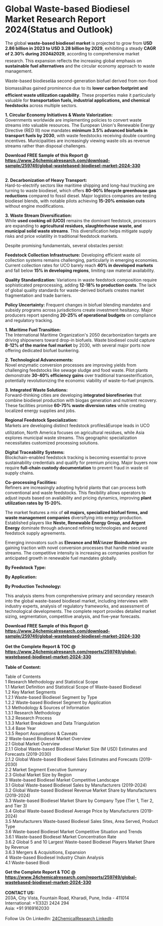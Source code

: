 <h1>Global Waste-based Biodiesel Market Research Report 2024(Status and Outlook)</h1><p>The global <strong>waste-based biodiesel market</strong> is projected to grow from <strong>USD 2.86 billion in 2023 to USD 3.28 billion by 2029</strong>, exhibiting a steady <strong>CAGR of 2.30% during 2024â2029</strong>, according to comprehensive market research. This expansion reflects the increasing global emphasis on <strong>sustainable fuel alternatives</strong> and the circular economy approach to waste management.</p><p>Waste-based biodieselâa second-generation biofuel derived from non-food biomassâhas gained prominence due to its <strong>lower carbon footprint and efficient waste utilization capability</strong>. These properties make it particularly valuable for <strong>transportation fuels, industrial applications, and chemical feedstocks</strong> across multiple sectors.</p><p><strong>1. Circular Economy Initiatives &amp; Waste Valorization:</strong><br>
Governments worldwide are implementing policies to convert waste streams into valuable resources. The European Union's Renewable Energy Directive (RED III) now mandates <strong>minimum 3.5% advanced biofuels in transport fuels by 2030</strong>, with waste feedstocks receiving double counting incentives. Municipalities are increasingly viewing waste oils as revenue streams rather than disposal challenges.</p><div><b>Download FREE Sample of this Report @ 
            <a href="https://www.24chemicalresearch.com/download-sample/259749/global-wastebased-biodiesel-market-2024-330">
            https://www.24chemicalresearch.com/download-sample/259749/global-wastebased-biodiesel-market-2024-330</a></b></div><br><p><strong>2. Decarbonization of Heavy Transport:</strong><br>
Hard-to-electrify sectors like maritime shipping and long-haul trucking are turning to waste biodiesel, which offers <strong>80-90% lifecycle greenhouse gas reductions</strong> compared to fossil diesel. Major logistics companies are testing biodiesel blends, with notable pilots achieving <strong>15-20% emission cuts</strong> without engine modifications.</p><p><strong>3. Waste Stream Diversification:</strong><br>
While <strong>used cooking oil (UCO)</strong> remains the dominant feedstock, processors are expanding to <strong>agricultural residues, slaughterhouse waste, and municipal solid waste streams</strong>. This diversification helps mitigate supply risks and price volatility in traditional feedstock markets.</p><p>Despite promising fundamentals, several obstacles persist:</p><p><strong>Feedstock Collection Infrastructure:</strong> Developing efficient waste oil collection systems remains challenging, particularly in emerging economies. Current collection rates for UCO barely reach <strong>40% in developed markets</strong> and fall below <strong>15% in developing regions</strong>, limiting raw material availability.</p><p><strong>Quality Standardization:</strong> Variations in waste feedstock composition require sophisticated preprocessing, adding <strong>12-18% to production costs</strong>. The lack of global quality standards for waste-derived biofuels creates market fragmentation and trade barriers.</p><p><strong>Policy Uncertainty:</strong> Frequent changes in biofuel blending mandates and subsidy programs across jurisdictions create investment hesitancy. Major producers report spending <strong>20-25% of operational budgets</strong> on compliance and regulatory tracking.</p><p><strong>1. Maritime Fuel Transition:</strong><br>
The International Maritime Organization's 2050 decarbonization targets are driving shipowners toward drop-in biofuels. Waste biodiesel could capture <strong>8-12% of the marine fuel market</strong> by 2030, with several major ports now offering dedicated biofuel bunkering.</p><p><strong>2. Technological Advancements:</strong><br>
Novel enzymatic conversion processes are improving yields from challenging feedstocks like sewage sludge and food waste. Pilot plants demonstrate <strong>30-40% efficiency gains</strong> over traditional transesterification, potentially revolutionizing the economic viability of waste-to-fuel projects.</p><p><strong>3. Integrated Waste Solutions:</strong><br>
Forward-thinking cities are developing <strong>integrated biorefineries</strong> that combine biodiesel production with biogas generation and nutrient recovery. These facilities promise <strong>60-75% waste diversion rates</strong> while creating localized energy supplies and jobs.</p><p><strong>Regional Feedstock Specialization:</strong><br>
	Markets are developing distinct feedstock profilesâEurope leads in UCO utilization, North America focuses on agricultural residues, while Asia explores municipal waste streams. This geographic specialization necessitates customized processing solutions.</p><p><strong>Digital Traceability Systems:</strong><br>
	Blockchain-enabled feedstock tracking is becoming essential to prove sustainability credentials and qualify for premium pricing. Major buyers now require <strong>full-chain custody documentation</strong> to prevent fraud in waste oil supply chains.</p><p><strong>Co-processing Facilities:</strong><br>
	Refiners are increasingly adopting hybrid plants that can process both conventional and waste feedstocks. This flexibility allows operators to adjust inputs based on availability and pricing dynamics, improving <strong>plant utilization rates by 15-20%</strong>.</p><p>The market features a mix of <strong>oil majors, specialized biofuel firms, and waste management companies</strong> diversifying into energy production. Established players like <strong>Neste, Renewable Energy Group, and Argent Energy</strong> dominate through advanced refining technologies and secured feedstock supply agreements.</p><p>Emerging innovators such as <strong>Elevance and MÃ¼nzer Bioindustrie</strong> are gaining traction with novel conversion processes that handle mixed waste streams. The competitive intensity is increasing as companies position for anticipated growth in renewable fuel mandates globally.</p><p><strong>By Feedstock Type:</strong></p><p><strong>By Application:</strong></p><p><strong>By Production Technology:</strong></p><p>This analysis stems from comprehensive primary and secondary research into the global waste-based biodiesel market, including interviews with industry experts, analysis of regulatory frameworks, and assessment of technological developments. The complete report provides detailed market sizing, segmentation, competitive analysis, and five-year forecasts.</p><div><b>Download FREE Sample of this Report @ 
            <a href="https://www.24chemicalresearch.com/download-sample/259749/global-wastebased-biodiesel-market-2024-330">
            https://www.24chemicalresearch.com/download-sample/259749/global-wastebased-biodiesel-market-2024-330</a></b></div><br><div><b>Get the Complete Report & TOC @ 
            <a href="https://www.24chemicalresearch.com/reports/259749/global-wastebased-biodiesel-market-2024-330">
            https://www.24chemicalresearch.com/reports/259749/global-wastebased-biodiesel-market-2024-330</a></b></div><br>
            <b>Table of Content:</b><p>Table of Contents<br />
1 Research Methodology and Statistical Scope<br />
1.1 Market Definition and Statistical Scope of Waste-based Biodiesel<br />
1.2 Key Market Segments<br />
1.2.1 Waste-based Biodiesel Segment by Type<br />
1.2.2 Waste-based Biodiesel Segment by Application<br />
1.3 Methodology & Sources of Information<br />
1.3.1 Research Methodology<br />
1.3.2 Research Process<br />
1.3.3 Market Breakdown and Data Triangulation<br />
1.3.4 Base Year<br />
1.3.5 Report Assumptions & Caveats<br />
2 Waste-based Biodiesel Market Overview<br />
2.1 Global Market Overview<br />
2.1.1 Global Waste-based Biodiesel Market Size (M USD) Estimates and Forecasts (2019-2030)<br />
2.1.2 Global Waste-based Biodiesel Sales Estimates and Forecasts (2019-2030)<br />
2.2 Market Segment Executive Summary<br />
2.3 Global Market Size by Region<br />
3 Waste-based Biodiesel Market Competitive Landscape<br />
3.1 Global Waste-based Biodiesel Sales by Manufacturers (2019-2024)<br />
3.2 Global Waste-based Biodiesel Revenue Market Share by Manufacturers (2019-2024)<br />
3.3 Waste-based Biodiesel Market Share by Company Type (Tier 1, Tier 2, and Tier 3)<br />
3.4 Global Waste-based Biodiesel Average Price by Manufacturers (2019-2024)<br />
3.5 Manufacturers Waste-based Biodiesel Sales Sites, Area Served, Product Type<br />
3.6 Waste-based Biodiesel Market Competitive Situation and Trends<br />
3.6.1 Waste-based Biodiesel Market Concentration Rate<br />
3.6.2 Global 5 and 10 Largest Waste-based Biodiesel Players Market Share by Revenue<br />
3.6.3 Mergers & Acquisitions, Expansion<br />
4 Waste-based Biodiesel Industry Chain Analysis<br />
4.1 Waste-based Biodi</p><div><b>Get the Complete Report & TOC @ 
            <a href="https://www.24chemicalresearch.com/reports/259749/global-wastebased-biodiesel-market-2024-330">
            https://www.24chemicalresearch.com/reports/259749/global-wastebased-biodiesel-market-2024-330</a></b></div><br><b>CONTACT US:</b><br>
            203A, City Vista, Fountain Road, Kharadi, Pune, India - 411014<br>
            International: +1(332) 2424 294<br>
            Asia: +91 9169162030 <br><br>
            Follow Us On LinkedIn: <a href="https://www.linkedin.com/company/24chemicalresearch/">24ChemicalResearch LinkedIn</a>